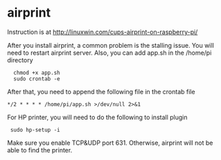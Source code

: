 # airprint
Instruction is at http://linuxwin.com/cups-airprint-on-raspberry-pi/

After you install airprint, a common problem is the stalling issue. You will need to restart airprint server. Also, you can add app.sh in the /home/pi directory
```
  chmod +x app.sh
  sudo crontab -e
```
After that, you need to append the following file in the crontab file
```
*/2 * * * * /home/pi/app.sh >/dev/null 2>&1
```
For HP printer, you will need to do the following to install plugin 
```
 sudo hp-setup -i
 ```
Make sure you enable TCP&UDP port 631. Otherwise, airprint will not be able to find the printer.

